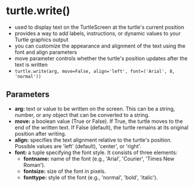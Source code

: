 # turtle.write()
- used to display text on the TurtleScreen at the turtle's current position
- provides a way to add labels, instructions, or dynamic values to your Turtle graphics output
- you can customize the appearance and alignment of the text using the font and align parameters
- move parameter controls whether the turtle's position updates after the text is written
- `turtle.write(arg, move=False, align='left', font=('Arial', 8, 'normal'))`

## Parameters
- **arg:** text or value to be written on the screen. This can be a string, number, or any object that can be converted to a string.
- **move:** a boolean value (True or False). If True, the turtle moves to the end of the written text. If False (default), the turtle remains at its original position after writing.
- **align:** specifies the text alignment relative to the turtle's position. Possible values are 'left' (default), 'center', or 'right'.
- **font:** a tuple specifying the font style. It consists of three elements:
    - **fontname:** name of the font (e.g., 'Arial', 'Courier', 'Times New Roman').
    - **fontsize:** size of the font in pixels.
    - **fonttype:** style of the font (e.g., 'normal', 'bold', 'italic'). 